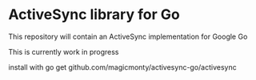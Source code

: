 ActiveSync library for Go
=========================

This repository will contain an ActiveSync implementation for Google Go

This is currently work in progress

install with
    go get github.com/magicmonty/activesync-go/activesync
